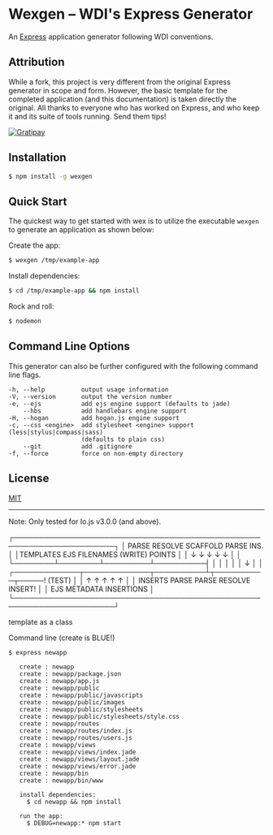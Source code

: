 # Wexgen – WDI's Express Generator

An [Express](https://www.npmjs.com/package/express) application generator
following WDI conventions.

## Attribution

While a fork, this project is very different from the original Express 
generator in scope and form. However, the basic template for the completed
application (and this documentation) is taken directly the original. All 
thanks to everyone who has worked on Express, and who keep it and its suite
of tools running. Send them tips!

[![Gratipay][gratipay-image]][gratipay-url]

## Installation

```sh
$ npm install -g wexgen
```

## Quick Start

The quickest way to get started with wex is to utilize the executable 
`wexgen` to generate an application as shown below:

Create the app:

```bash
$ wexgen /tmp/example-app
```

Install dependencies:

```bash
$ cd /tmp/example-app && npm install
```

Rock and roll:

```bash
$ nodemon
```

## Command Line Options

This generator can also be further configured with the following command line flags.

```
-h, --help          output usage information
-V, --version       output the version number
-e, --ejs           add ejs engine support (defaults to jade)
    --hbs           add handlebars engine support
-H, --hogan         add hogan.js engine support
-c, --css <engine>  add stylesheet <engine> support (less|stylus|compass|sass) 
                    (defaults to plain css)
    --git           add .gitignore
-f, --force         force on non-empty directory
```

## License

[MIT](LICENSE)

<!-- Links -->

[gratipay-image]: https://img.shields.io/gratipay/dougwilson.svg
[gratipay-url]: https://gratipay.com/dougwilson/

----




Note: Only tested for Io.js v3.0.0 (and above).

┌──────────────────────────────────────────────────────────────────────┐
│           PARSE   RESOLVE   SCAFFOLD  PARSE INS.                     │
│TEMPLATES   EJS   FILENAMES  (WRITE)    POINTS                        │
│    ↓        ↓        ↓         ↓          ↓                          │
│    ⁠└────────┴────────┴─────────┴──────────┤                          │
│                                           │                          │
│                                           ↓                          │
│⁠    ┌─────────────┬─────────────┬──────────┴┬──────────┬─────! (TEST) │
│    ↑             ↑             ↑           ↑          ↑              │
│ INSERTS        PARSE         PARSE       RESOLVE   INSERT!           │
│                 EJS         METADATA    INSERTIONS                   │
└──────────────────────────────────────────────────────────────────────┘


template as a class

Command line (create is BLUE!)
```
$ express newapp

   create : newapp
   create : newapp/package.json
   create : newapp/app.js
   create : newapp/public
   create : newapp/public/javascripts
   create : newapp/public/images
   create : newapp/public/stylesheets
   create : newapp/public/stylesheets/style.css
   create : newapp/routes
   create : newapp/routes/index.js
   create : newapp/routes/users.js
   create : newapp/views
   create : newapp/views/index.jade
   create : newapp/views/layout.jade
   create : newapp/views/error.jade
   create : newapp/bin
   create : newapp/bin/www

   install dependencies:
     $ cd newapp && npm install

   run the app:
     $ DEBUG=newapp:* npm start

```
